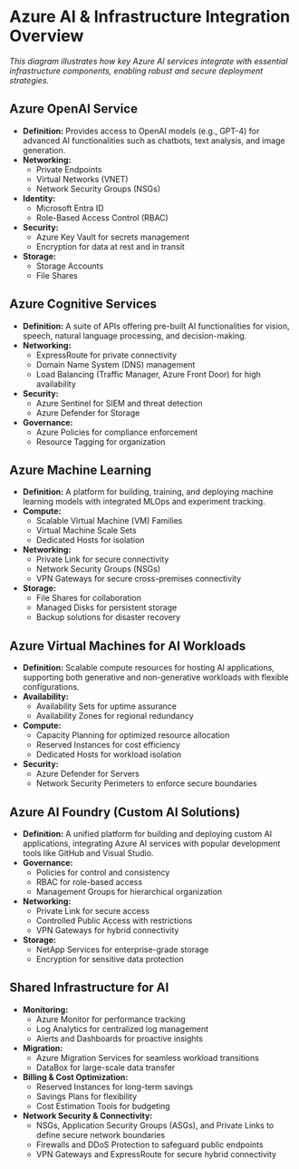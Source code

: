 # Azure AI & Infrastructure Integration Overview

_This diagram illustrates how key Azure AI services integrate with essential infrastructure components, enabling robust and secure deployment strategies._

## Azure OpenAI Service

- **Definition:** Provides access to OpenAI models (e.g., GPT-4) for advanced AI functionalities such as chatbots, text analysis, and image generation.
- **Networking:**
  - Private Endpoints
  - Virtual Networks (VNET)
  - Network Security Groups (NSGs)
- **Identity:**
  - Microsoft Entra ID
  - Role-Based Access Control (RBAC)
- **Security:**
  - Azure Key Vault for secrets management
  - Encryption for data at rest and in transit
- **Storage:**
  - Storage Accounts
  - File Shares

## Azure Cognitive Services

- **Definition:** A suite of APIs offering pre-built AI functionalities for vision, speech, natural language processing, and decision-making.
- **Networking:**
  - ExpressRoute for private connectivity
  - Domain Name System (DNS) management
  - Load Balancing (Traffic Manager, Azure Front Door) for high availability
- **Security:**
  - Azure Sentinel for SIEM and threat detection
  - Azure Defender for Storage
- **Governance:**
  - Azure Policies for compliance enforcement
  - Resource Tagging for organization

## Azure Machine Learning

- **Definition:** A platform for building, training, and deploying machine learning models with integrated MLOps and experiment tracking.
- **Compute:**
  - Scalable Virtual Machine (VM) Families
  - Virtual Machine Scale Sets
  - Dedicated Hosts for isolation
- **Networking:**
  - Private Link for secure connectivity
  - Network Security Groups (NSGs)
  - VPN Gateways for secure cross-premises connectivity
- **Storage:**
  - File Shares for collaboration
  - Managed Disks for persistent storage
  - Backup solutions for disaster recovery

## Azure Virtual Machines for AI Workloads

- **Definition:** Scalable compute resources for hosting AI applications, supporting both generative and non-generative workloads with flexible configurations.
- **Availability:**
  - Availability Sets for uptime assurance
  - Availability Zones for regional redundancy
- **Compute:**
  - Capacity Planning for optimized resource allocation
  - Reserved Instances for cost efficiency
  - Dedicated Hosts for workload isolation
- **Security:**
  - Azure Defender for Servers
  - Network Security Perimeters to enforce secure boundaries

## Azure AI Foundry (Custom AI Solutions)

- **Definition:** A unified platform for building and deploying custom AI applications, integrating Azure AI services with popular development tools like GitHub and Visual Studio.
- **Governance:**
  - Policies for control and consistency
  - RBAC for role-based access
  - Management Groups for hierarchical organization
- **Networking:**
  - Private Link for secure access
  - Controlled Public Access with restrictions
  - VPN Gateways for hybrid connectivity
- **Storage:**
  - NetApp Services for enterprise-grade storage
  - Encryption for sensitive data protection

## Shared Infrastructure for AI

- **Monitoring:**
  - Azure Monitor for performance tracking
  - Log Analytics for centralized log management
  - Alerts and Dashboards for proactive insights
- **Migration:**
  - Azure Migration Services for seamless workload transitions
  - DataBox for large-scale data transfer
- **Billing & Cost Optimization:**
  - Reserved Instances for long-term savings
  - Savings Plans for flexibility
  - Cost Estimation Tools for budgeting
- **Network Security & Connectivity:**
  - NSGs, Application Security Groups (ASGs), and Private Links to define secure network boundaries
  - Firewalls and DDoS Protection to safeguard public endpoints
  - VPN Gateways and ExpressRoute for secure hybrid connectivity
